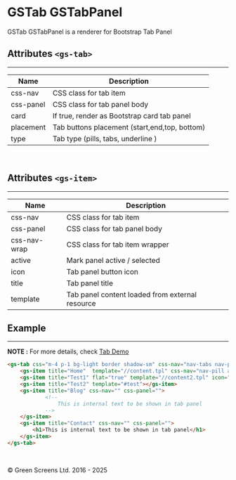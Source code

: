 # GSTab GSTabPanel
 
GSTab GSTabPanel is a renderer for Bootstrap Tab Panel
 
## Attributes ```<gs-tab>```
---
 
| Name               | Description                                              |
|--------------------|----------------------------------------------------------|
| css-nav            | CSS class for tab item                                   |
| css-panel          | CSS class for tab panel body                             |
| card               | If true, render as Bootstrap card tab panel              |
| placement          | Tab buttons placement (start,end,top, bottom)            |
| type               | Tab type (pills, tabs, underline )                       |
 
<br>
 
## Attributes ```<gs-item>```
---
 
| Name               | Description                                              |
|--------------------|----------------------------------------------------------|
| css-nav            | CSS class for tab item                                   |
| css-panel          | CSS class for tab panel body                             |
| css-nav-wrap       | CSS class for tab item wrapper                           |
| active             | Mark panel active / selected                             |
| icon               | Tab panel button icon                                    |
| title              | Tab panel title                                          |
| template           | Tab panel content loaded from external resource          |
 
 
## Example
---
 
**NOTE :**
For more details, check [Tab Demo](../../demos/tab/)
 
```html
<gs-tab css="m-4 p-1 bg-light border shadow-sm" css-nav="nav-tabs nav-pills" css-panel="">
    <gs-item title="Home"  template="//content.tpl" css-nav="nav-pill active" css-pane=""></gs-item>
    <gs-item title="Test1" flat="true" template="//content2.tpl" icon="alarm ms-1"></gs-item>
    <gs-item title="Test2" template="#test"></gs-item>
    <gs-item title="Blog" css-nav="" css-panel="">
            <!--
                This is internal text to be shown in tab panel
            -->
    </gs-item>
    <gs-item title="Contact" css-nav="" css-panel="">
        <h1>This is internal text to be shown in tab panel</h1>
    </gs-item>
</gs-tab>
```
 
<br>

&copy; Green Screens Ltd. 2016 - 2025
